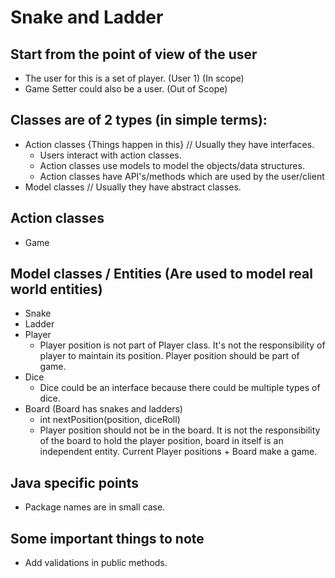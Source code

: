 # Snake and Ladder

## Start from the point of view of the user
* The user for this is a set of player. (User 1) (In scope)
* Game Setter could also be a user. (Out of Scope)

## Classes are of 2 types (in simple terms):
* Action classes {Things happen in this} // Usually they have interfaces.
    * Users interact with action classes.
    * Action classes use models to model the objects/data structures. 
    * Action classes have API's/methods which are used by the user/client
* Model classes // Usually they have abstract classes.

## Action classes
* Game 

## Model classes / Entities (Are used to model real world entities)
* Snake
* Ladder
* Player
    * Player position is not part of Player class. It's not the responsibility of player to maintain its position. 
    Player position should be part of game. 
* Dice 
    * Dice could be an interface because there could be multiple types of dice.
* Board (Board has snakes and ladders)
    * int nextPosition(position, diceRoll)
    * Player position should not be in the board. It is not the responsibility of the board to hold the player position,
     board in itself is an independent entity. Current Player positions + Board make a game. 

## Java specific points
* Package names are in small case.

## Some important things to note
* Add validations in public methods. 